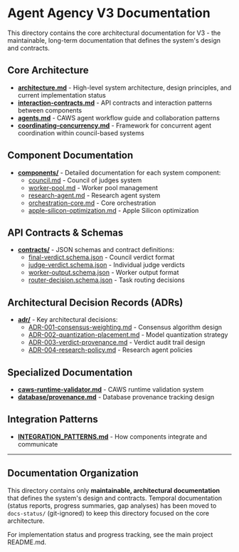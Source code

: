 # Agent Agency V3 Documentation

This directory contains the core architectural documentation for V3 - the maintainable, long-term documentation that defines the system's design and contracts.

## Core Architecture

- **[architecture.md](./architecture.md)** - High-level system architecture, design principles, and current implementation status
- **[interaction-contracts.md](./interaction-contracts.md)** - API contracts and interaction patterns between components
- **[agents.md](./agents.md)** - CAWS agent workflow guide and collaboration patterns
- **[coordinating-concurrency.md](./coordinating-concurrency.md)** - Framework for concurrent agent coordination within council-based systems

## Component Documentation

- **[components/](./components/)** - Detailed documentation for each system component:
  - [council.md](./components/council.md) - Council of judges system
  - [worker-pool.md](./components/worker-pool.md) - Worker pool management
  - [research-agent.md](./components/research-agent.md) - Research agent system
  - [orchestration-core.md](./components/orchestration-core.md) - Core orchestration
  - [apple-silicon-optimization.md](./components/apple-silicon-optimization.md) - Apple Silicon optimization

## API Contracts & Schemas

- **[contracts/](./contracts/)** - JSON schemas and contract definitions:
  - [final-verdict.schema.json](./contracts/final-verdict.schema.json) - Council verdict format
  - [judge-verdict.schema.json](./contracts/judge-verdict.schema.json) - Individual judge verdicts
  - [worker-output.schema.json](./contracts/worker-output.schema.json) - Worker output format
  - [router-decision.schema.json](./contracts/router-decision.schema.json) - Task routing decisions

## Architectural Decision Records (ADRs)

- **[adr/](./adr/)** - Key architectural decisions:
  - [ADR-001-consensus-weighting.md](./adr/ADR-001-consensus-weighting.md) - Consensus algorithm design
  - [ADR-002-quantization-placement.md](./adr/ADR-002-quantization-placement.md) - Model quantization strategy
  - [ADR-003-verdict-provenance.md](./adr/ADR-003-verdict-provenance.md) - Verdict audit trail design
  - [ADR-004-research-policy.md](./adr/ADR-004-research-policy.md) - Research agent policies

## Specialized Documentation

- **[caws-runtime-validator.md](./caws-runtime-validator.md)** - CAWS runtime validation system
- **[database/provenance.md](./database/provenance.md)** - Database provenance tracking design

## Integration Patterns

- **[INTEGRATION_PATTERNS.md](./INTEGRATION_PATTERNS.md)** - How components integrate and communicate

---

## Documentation Organization

This directory contains only **maintainable, architectural documentation** that defines the system's design and contracts. Temporal documentation (status reports, progress summaries, gap analyses) has been moved to `docs-status/` (git-ignored) to keep this directory focused on the core architecture.

For implementation status and progress tracking, see the main project README.md.
